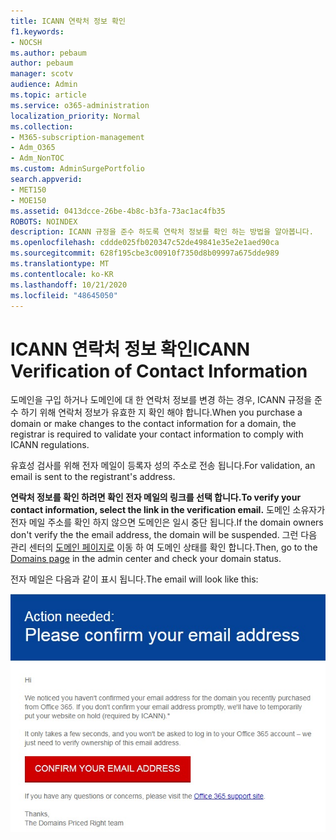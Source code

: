 ```yaml
---
title: ICANN 연락처 정보 확인
f1.keywords:
- NOCSH
ms.author: pebaum
author: pebaum
manager: scotv
audience: Admin
ms.topic: article
ms.service: o365-administration
localization_priority: Normal
ms.collection:
- M365-subscription-management
- Adm_O365
- Adm_NonTOC
ms.custom: AdminSurgePortfolio
search.appverid:
- MET150
- MOE150
ms.assetid: 0413dcce-26be-4b8c-b3fa-73ac1ac4fb35
ROBOTS: NOINDEX
description: ICANN 규정을 준수 하도록 연락처 정보를 확인 하는 방법을 알아봅니다.
ms.openlocfilehash: cddde025fb020347c52de49841e35e2e1aed90ca
ms.sourcegitcommit: 628f195cbe3c00910f7350d8b09997a675dde989
ms.translationtype: MT
ms.contentlocale: ko-KR
ms.lasthandoff: 10/21/2020
ms.locfileid: "48645050"
---
```

# <a name="icann-verification-of-contact-information"></a><span data-ttu-id="a5c92-103">ICANN 연락처 정보 확인</span><span class="sxs-lookup"><span data-stu-id="a5c92-103">ICANN Verification of Contact Information</span></span>

<span data-ttu-id="a5c92-104">도메인을 구입 하거나 도메인에 대 한 연락처 정보를 변경 하는 경우, ICANN 규정을 준수 하기 위해 연락처 정보가 유효한 지 확인 해야 합니다.</span><span class="sxs-lookup"><span data-stu-id="a5c92-104">When you purchase a domain or make changes to the contact information for a domain, the registrar is required to validate your contact information to comply with ICANN regulations.</span></span>

<span data-ttu-id="a5c92-105">유효성 검사를 위해 전자 메일이 등록자 성의 주소로 전송 됩니다.</span><span class="sxs-lookup"><span data-stu-id="a5c92-105">For validation, an email is sent to the registrant's address.</span></span>

 <span data-ttu-id="a5c92-106">**연락처 정보를 확인 하려면 확인 전자 메일의 링크를 선택 합니다.**</span><span class="sxs-lookup"><span data-stu-id="a5c92-106">**To verify your contact information, select the link in the verification email.**</span></span> <span data-ttu-id="a5c92-107">도메인 소유자가 전자 메일 주소를 확인 하지 않으면 도메인은 일시 중단 됩니다.</span><span class="sxs-lookup"><span data-stu-id="a5c92-107">If the domain owners don't verify the the email address, the domain will be suspended.</span></span> <span data-ttu-id="a5c92-108">그런 다음 관리 센터의 [도메인 페이지로](https://admin.microsoft.com/adminportal/home?ref=Domains) 이동 하 여 도메인 상태를 확인 합니다.</span><span class="sxs-lookup"><span data-stu-id="a5c92-108">Then, go to the [Domains page](https://admin.microsoft.com/adminportal/home?ref=Domains) in the admin center and check your domain status.</span></span>

<span data-ttu-id="a5c92-109">전자 메일은 다음과 같이 표시 됩니다.</span><span class="sxs-lookup"><span data-stu-id="a5c92-109">The email will look like this:</span></span>

![전자 메일 예](../../media/8bf27c08-510c-4d49-b152-8d047d038f1f.jpg)


